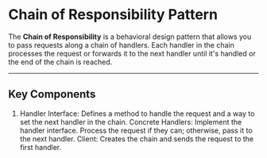 # Chain of Responsibility Pattern

The **Chain of Responsibility** is a behavioral design pattern that allows you to pass requests along a chain of handlers. Each handler in the chain processes the request or forwards it to the next handler until it's handled or the end of the chain is reached.

---

## Key Components

1. Handler Interface:
    Defines a method to handle the request and a way to set the next handler in the chain.
Concrete Handlers:
Implement the handler interface.
Process the request if they can; otherwise, pass it to the next handler.
Client:
Creates the chain and sends the request to the first handler.
